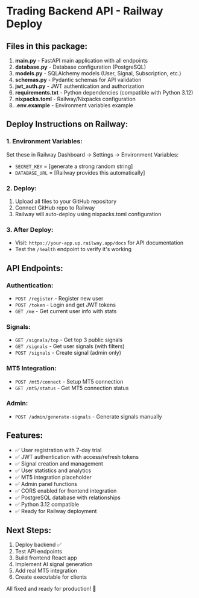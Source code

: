 # Trading Backend API - Railway Deploy

## Files in this package:

1. **main.py** - FastAPI main application with all endpoints
2. **database.py** - Database configuration (PostgreSQL)
3. **models.py** - SQLAlchemy models (User, Signal, Subscription, etc.)
4. **schemas.py** - Pydantic schemas for API validation
5. **jwt_auth.py** - JWT authentication and authorization
6. **requirements.txt** - Python dependencies (compatible with Python 3.12)
7. **nixpacks.toml** - Railway/Nixpacks configuration
8. **.env.example** - Environment variables example

## Deploy Instructions on Railway:

### 1. Environment Variables:
Set these in Railway Dashboard → Settings → Environment Variables:
- `SECRET_KEY` = [generate a strong random string]
- `DATABASE_URL` = [Railway provides this automatically]

### 2. Deploy:
1. Upload all files to your GitHub repository
2. Connect GitHub repo to Railway
3. Railway will auto-deploy using nixpacks.toml configuration

### 3. After Deploy:
- Visit: `https://your-app.up.railway.app/docs` for API documentation
- Test the `/health` endpoint to verify it's working

## API Endpoints:

### Authentication:
- `POST /register` - Register new user
- `POST /token` - Login and get JWT tokens
- `GET /me` - Get current user info with stats

### Signals:
- `GET /signals/top` - Get top 3 public signals
- `GET /signals` - Get user signals (with filters)
- `POST /signals` - Create signal (admin only)

### MT5 Integration:
- `POST /mt5/connect` - Setup MT5 connection
- `GET /mt5/status` - Get MT5 connection status

### Admin:
- `POST /admin/generate-signals` - Generate signals manually

## Features:
- ✅ User registration with 7-day trial
- ✅ JWT authentication with access/refresh tokens
- ✅ Signal creation and management
- ✅ User statistics and analytics
- ✅ MT5 integration placeholder
- ✅ Admin panel functions
- ✅ CORS enabled for frontend integration
- ✅ PostgreSQL database with relationships
- ✅ Python 3.12 compatible
- ✅ Ready for Railway deployment

## Next Steps:
1. Deploy backend ✅
2. Test API endpoints
3. Build frontend React app
4. Implement AI signal generation
5. Add real MT5 integration
6. Create executable for clients

All fixed and ready for production! 🚀
